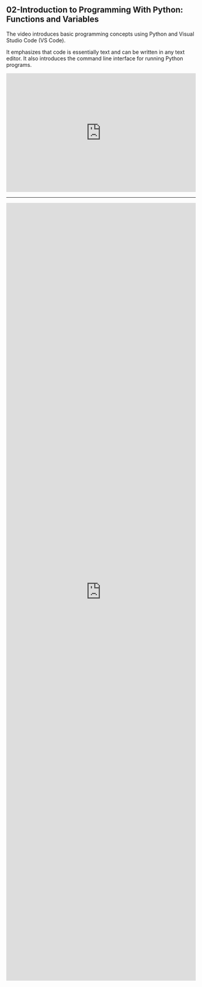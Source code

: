 ## 02-Introduction to Programming With Python: Functions and Variables

The video introduces basic programming concepts using Python and Visual Studio Code (VS Code).

It emphasizes that code is essentially text and can be written in any text editor. It also introduces the command line interface for running Python programs.

<iframe width="100%" height="315" src="https://www.youtube.com/embed/JP7ITIXGpHk?si=37a6ThrhS6_bkTKh" title="YouTube video player" frameborder="0" allow="accelerometer; autoplay; clipboard-write; encrypted-media; gyroscope; picture-in-picture; web-share" referrerpolicy="strict-origin-when-cross-origin" allowfullscreen></iframe>

***

<iframe src="https://docs.google.com/forms/d/e/1FAIpQLSf02HfjmhoXDEbLxVkgmHIh4QvAEz6cRy8yhL0UrQ-5RYWWdA/viewform?embedded=true" width="100%" height="2064" frameborder="0" marginheight="0" marginwidth="0">Loading…</iframe>
